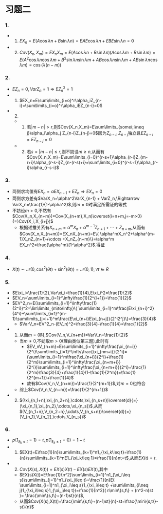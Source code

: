 # 习题二

### 1.
- 1. $EX_n=E(A\cos\lambda n+B\sin\lambda n)=EAE\cos\lambda n+EBE\sin\lambda n=0$
- 2. $Cov(X_n,X_m)=EX_nX_m=E(A\cos\lambda n+B\sin\lambda n)(A\cos\lambda m+B\sin\lambda m)=E( A^2\cos\lambda n\cos\lambda m+B^2\sin\lambda n\sin\lambda m + AB\cos\lambda n\sin\lambda m+AB\sin\lambda n\cos\lambda m )=\cos(\lambda(n-m))$

### 2.
- $EZ_n=0,VarZ_n=1\Rightarrow EZ_n^2=1$
- 1. $EX_n=E\sum\limits_{i=o}^r\alpha_iZ_{n-i}=\sum\limits_{i=o}^r\alpha_iEZ_{n-i}=0$
- 2. 
  - 1. 若$|m-n|>r$,则$Cov(X_n,X_m)=E\sum\limits_{some\;i\neq j}\alpha_i\alpha_j Z_{n-i}Z_{n-j}=0$因为$Z_{n-i},Z_{n-j}$独立且$EZ_{n-i}=EZ_{n-j}=0$
  - 2. 若$s=|m-n|\leq r$,则不妨设$m\geq n$,从而有$Cov(X_n,X_m)=E\sum\limits_{i=0}^{r-s+1}\alpha_{r-i}Z_{m-r+i}\alpha_{r-s-i}Z_{n-(r-s)+i}=\sum\limits_{i=0}^{r-s+1}\alpha_{r-i}\alpha_{r-s-i}$

### 3.
- 两侧求均值有$EX_n=\alpha EX_{n-1}+EZ_n\Rightarrow EX_n=0$
- 两侧求方差有$VarX_n=\alpha^2VarX_{n-1} + VarZ_n,\Rightarrow VarX_n=\frac{1}{1-\alpha^2}$,则$m=0$时满足所需证的等式
- 不妨设$m>0,$不然有$Cov(X_n,X_{n+m})=Cov(X_{n+m},X_n)\overset{i=n+m,j=-m>0}{=}Cov(X_i,X_{i+j})$
  - 根据递推关系有$X_{n+m}=\alpha^mX_n+\alpha^{m-1}Z_{n+1}+\cdots+Z_{n+m}$,从而有$Cov(X_n,X_{n+m})=EX_nX_{n+m}=E\{ \alpha^mX_n^2+\alpha^{m-1}X_nZ_{n+1}+\cdots +X_nZ_{n+m}\}=\alpha^m EX_n^2=\frac{\alpha^m}{1-\alpha^2}$.得证

### 4.
- $X(t)\sim \mathcal{N}(0,\cos^2(\theta t)+\sin^2(\theta t))=\mathcal{N}(0,1),\forall t\in R$

### 5.
- $E\xi_i=\frac{1}{2},Var\xi_i=\frac{1}{4},E\xi_i^2=\frac{1}{2}$
- $EV_n=\sum\limits_{i=1}^\infty\frac{1}{2^{i+1}}=\frac{1}{2}$
- $EV^2_n=E(\sum\limits_{i=1}^\infty\frac{1}{2^i})^2=\lim\limits_{m\to\infty}\{ \sum\limits_{i=1}^m\frac{E\xi_{n+i}^2}{4^i}+\sum\limits_{i=1}^{m-1}\sum\limits_{j=i+1}^m\frac{E\xi_{n+i}E\xi_{n+j}}{2^i2^j}\}=\frac{3}{4}$
  - $VarV_n=EV^2_n-(EV_n)^2=\frac{3}{4}-\frac{1}{4}=\frac{1}{2}$
- 1. 从而$m=0$时,$Cov(V_n,V_{n+m})=VarV_n=\frac{1}{2}$
  -  当$m\neq 0$,不妨取$m>0$(理由类似第三题),此时有
     -  $EV_nV_{n+m}=E\sum\limits_{i=1}^\infty\frac{\xi_{n+i}}{2^i}\sum\limits_{i=1}^\infty\frac{\xi_{nm+i}}{2^i}=(\sum\limits_{i=1}^m\frac{\xi_{n+i}}{2^i}+\frac{1}{2^m}\sum\limits_{i=1}^\infty\frac{\xi_{n+m+i}}{2^i})\sum\limits_{i=1}^\infty\frac{\xi_{n+m+i}}{2^i}=\frac{1}{2^m}\frac{3}{4}+\frac{1}{4}(1-\frac{1}{2^m})=\frac{1}{2^{m+1}}+\frac{1}{4}$
     -  故有$Cov(V_n,V_{n+m})=\frac{1}{2^{m+1}}$,对$m=0$也符合
  - 综上$Cov(V_n,V_{n+m})=\frac{1}{2^{m+1}}$
- 2. $(\xi_{n_1+n},\xi_{n_2+n},\cdots,\xi_{n_s+n})\overset{d}{=}(\xi_{n_1},\xi_{n_2},\cdots,\xi_{n_s})$,从而$(V_{n_1+n},V_{n_2+n},\cdots,V_{n_s+n})\overset{d}{=}(V_{n_1},V_{n_2},\cdots,V_{n_s})$

### 6.
- $p(1_{\xi_k\leq t}=1)=t,p(1_{\xi_k\leq t}=0)=1-t$
- 1. $EX(t)=E\frac{1}{n}\sum\limits_{k=1}^n1_{\xi_k\leq t}=\frac{1}{n}\sum\limits_{k=1}^nE1_{\xi_k\leq 1}=\frac{1}{n}nt=t$,从而$EX(t)=t$.
- 2. $Cov(X(s),X(t))=EX(s)X(t)-EX(s)EX(t)$,其中
  - $EX(s)X(t)=E\frac{1}{n^2}\sum\limits_{i=1}^n1_{\xi_i\leq s}\sum\limits_{j=1}^n1_{\xi_j\leq t}=\frac{1}{n}E( \sum\limits_{i=1}^n1_{\xi_i\leq s}1_{\xi_i\leq t} +\sum\limits_{i\neq j}1_{\xi_i\leq s}1_{\xi_j\leq t})=\frac{1}{n^2}( n\min\{s,t\} + (n^2-n)st )= \frac{\min\{s,t\}+(n-1)st}{n}$,
  - 从而$Cov(X(s),X(t))=\frac{\min\{s,t\}+(n-1)st}{n}-st=\frac{\min\{s,t\}-st}{n}$
